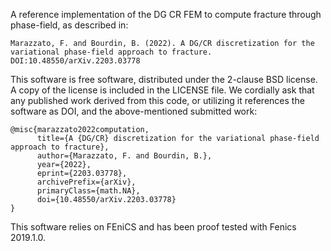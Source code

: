 A reference implementation of the DG CR FEM to compute fracture through phase-field, as described in:

    Marazzato, F. and Bourdin, B. (2022). A DG/CR discretization for the variational phase-field approach to fracture. DOI:10.48550/arXiv.2203.03778

This software is free software, distributed under the 2-clause BSD license. A copy of the license is included in the LICENSE file. We cordially ask that any published work derived from this code, or utilizing it references the software as DOI, and the above-mentioned submitted work:

```
@misc{marazzato2022computation,
      title={A {DG/CR} discretization for the variational phase-field approach to fracture}, 
      author={Marazzato, F. and Bourdin, B.},
      year={2022},
      eprint={2203.03778},
      archivePrefix={arXiv},
      primaryClass={math.NA},
      doi={10.48550/arXiv.2203.03778}
}
```

This software relies on FEniCS and has been proof tested with Fenics 2019.1.0.